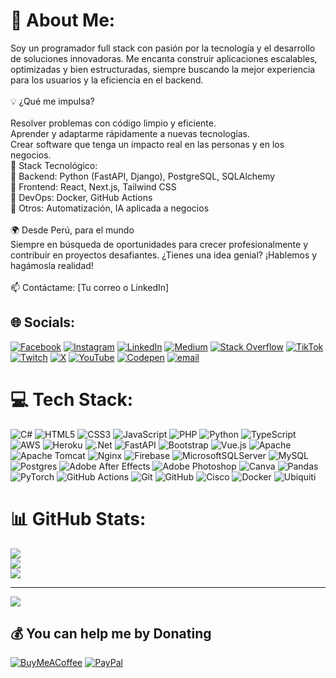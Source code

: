 # 💫 About Me:
Soy un programador full stack con pasión por la tecnología y el desarrollo de soluciones innovadoras. Me encanta construir aplicaciones escalables, optimizadas y bien estructuradas, siempre buscando la mejor experiencia para los usuarios y la eficiencia en el backend.<br><br>💡 ¿Qué me impulsa?<br><br>Resolver problemas con código limpio y eficiente.<br>Aprender y adaptarme rápidamente a nuevas tecnologías.<br>Crear software que tenga un impacto real en las personas y en los negocios.<br>📌 Stack Tecnológico:<br>🔹 Backend: Python (FastAPI, Django), PostgreSQL, SQLAlchemy<br>🔹 Frontend: React, Next.js, Tailwind CSS<br>🔹 DevOps: Docker, GitHub Actions<br>🔹 Otros: Automatización, IA aplicada a negocios<br><br>🌍 Desde Perú, para el mundo<br>Siempre en búsqueda de oportunidades para crecer profesionalmente y contribuir en proyectos desafiantes. ¿Tienes una idea genial? ¡Hablemos y hagámosla realidad!<br><br>📫 Contáctame: [Tu correo o LinkedIn]


## 🌐 Socials:
[![Facebook](https://img.shields.io/badge/Facebook-%231877F2.svg?logo=Facebook&logoColor=white)](https://facebook.com/mikisbell) [![Instagram](https://img.shields.io/badge/Instagram-%23E4405F.svg?logo=Instagram&logoColor=white)](https://instagram.com/mikisbell) [![LinkedIn](https://img.shields.io/badge/LinkedIn-%230077B5.svg?logo=linkedin&logoColor=white)](https://linkedin.com/in/mikisbell) [![Medium](https://img.shields.io/badge/Medium-12100E?logo=medium&logoColor=white)](https://medium.com/@mikisbell) [![Stack Overflow](https://img.shields.io/badge/-Stackoverflow-FE7A16?logo=stack-overflow&logoColor=white)](https://stackoverflow.com/users/users/29991252/mikisbell) [![TikTok](https://img.shields.io/badge/TikTok-%23000000.svg?logo=TikTok&logoColor=white)](https://tiktok.com/@mikisbell) [![Twitch](https://img.shields.io/badge/Twitch-%239146FF.svg?logo=Twitch&logoColor=white)](https://twitch.tv/mikisbell) [![X](https://img.shields.io/badge/X-black.svg?logo=X&logoColor=white)](https://x.com/mikisbell) [![YouTube](https://img.shields.io/badge/YouTube-%23FF0000.svg?logo=YouTube&logoColor=white)](https://youtube.com/@mkisbell) [![Codepen](https://img.shields.io/badge/Codepen-000000?logo=codepen&logoColor=white)](https://codepen.io/mikisbell) [![email](https://img.shields.io/badge/Email-D14836?logo=gmail&logoColor=white)](mailto:mikisbell@gmail.com) 

# 💻 Tech Stack:
![C#](https://img.shields.io/badge/c%23-%23239120.svg?style=for-the-badge&logo=csharp&logoColor=white) ![HTML5](https://img.shields.io/badge/html5-%23E34F26.svg?style=for-the-badge&logo=html5&logoColor=white) ![CSS3](https://img.shields.io/badge/css3-%231572B6.svg?style=for-the-badge&logo=css3&logoColor=white) ![JavaScript](https://img.shields.io/badge/javascript-%23323330.svg?style=for-the-badge&logo=javascript&logoColor=%23F7DF1E) ![PHP](https://img.shields.io/badge/php-%23777BB4.svg?style=for-the-badge&logo=php&logoColor=white) ![Python](https://img.shields.io/badge/python-3670A0?style=for-the-badge&logo=python&logoColor=ffdd54) ![TypeScript](https://img.shields.io/badge/typescript-%23007ACC.svg?style=for-the-badge&logo=typescript&logoColor=white) ![AWS](https://img.shields.io/badge/AWS-%23FF9900.svg?style=for-the-badge&logo=amazon-aws&logoColor=white) ![Heroku](https://img.shields.io/badge/heroku-%23430098.svg?style=for-the-badge&logo=heroku&logoColor=white) ![.Net](https://img.shields.io/badge/.NET-5C2D91?style=for-the-badge&logo=.net&logoColor=white) ![FastAPI](https://img.shields.io/badge/FastAPI-005571?style=for-the-badge&logo=fastapi) ![Bootstrap](https://img.shields.io/badge/bootstrap-%238511FA.svg?style=for-the-badge&logo=bootstrap&logoColor=white) ![Vue.js](https://img.shields.io/badge/vue.js-%2335495e.svg?style=for-the-badge&logo=vuedotjs&logoColor=%234FC08D) ![Apache](https://img.shields.io/badge/apache-%23D42029.svg?style=for-the-badge&logo=apache&logoColor=white) ![Apache Tomcat](https://img.shields.io/badge/apache%20tomcat-%23F8DC75.svg?style=for-the-badge&logo=apache-tomcat&logoColor=black) ![Nginx](https://img.shields.io/badge/nginx-%23009639.svg?style=for-the-badge&logo=nginx&logoColor=white) ![Firebase](https://img.shields.io/badge/firebase-a08021?style=for-the-badge&logo=firebase&logoColor=ffcd34) ![MicrosoftSQLServer](https://img.shields.io/badge/Microsoft%20SQL%20Server-CC2927?style=for-the-badge&logo=microsoft%20sql%20server&logoColor=white) ![MySQL](https://img.shields.io/badge/mysql-4479A1.svg?style=for-the-badge&logo=mysql&logoColor=white) ![Postgres](https://img.shields.io/badge/postgres-%23316192.svg?style=for-the-badge&logo=postgresql&logoColor=white) ![Adobe After Effects](https://img.shields.io/badge/Adobe%20After%20Effects-9999FF.svg?style=for-the-badge&logo=Adobe%20After%20Effects&logoColor=white) ![Adobe Photoshop](https://img.shields.io/badge/adobe%20photoshop-%2331A8FF.svg?style=for-the-badge&logo=adobe%20photoshop&logoColor=white) ![Canva](https://img.shields.io/badge/Canva-%2300C4CC.svg?style=for-the-badge&logo=Canva&logoColor=white) ![Pandas](https://img.shields.io/badge/pandas-%23150458.svg?style=for-the-badge&logo=pandas&logoColor=white) ![PyTorch](https://img.shields.io/badge/PyTorch-%23EE4C2C.svg?style=for-the-badge&logo=PyTorch&logoColor=white) ![GitHub Actions](https://img.shields.io/badge/github%20actions-%232671E5.svg?style=for-the-badge&logo=githubactions&logoColor=white) ![Git](https://img.shields.io/badge/git-%23F05033.svg?style=for-the-badge&logo=git&logoColor=white) ![GitHub](https://img.shields.io/badge/github-%23121011.svg?style=for-the-badge&logo=github&logoColor=white) ![Cisco](https://img.shields.io/badge/cisco-%23049fd9.svg?style=for-the-badge&logo=cisco&logoColor=black) ![Docker](https://img.shields.io/badge/docker-%230db7ed.svg?style=for-the-badge&logo=docker&logoColor=white) ![Ubiquiti](https://img.shields.io/badge/ubiquiti-%230559C9.svg?style=for-the-badge&logo=ubiquiti&logoColor=white)
# 📊 GitHub Stats:
![](https://github-readme-stats.vercel.app/api?username=Mikisbell&theme=tokyonight&hide_border=false&include_all_commits=false&count_private=false)<br/>
![](https://nirzak-streak-stats.vercel.app/?user=Mikisbell&theme=tokyonight&hide_border=false)<br/>
![](https://github-readme-stats.vercel.app/api/top-langs/?username=Mikisbell&theme=tokyonight&hide_border=false&include_all_commits=false&count_private=false&layout=compact)

---
[![](https://visitcount.itsvg.in/api?id=Mikisbell&icon=0&color=0)](https://visitcount.itsvg.in)

  ## 💰 You can help me by Donating
  [![BuyMeACoffee](https://img.shields.io/badge/Buy%20Me%20a%20Coffee-ffdd00?style=for-the-badge&logo=buy-me-a-coffee&logoColor=black)](https://buymeacoffee.com/mikisbell) [![PayPal](https://img.shields.io/badge/PayPal-00457C?style=for-the-badge&logo=paypal&logoColor=white)](https://paypal.me/mikisbell) 

  
<!-- Proudly created with GPRM ( https://gprm.itsvg.in ) -->
